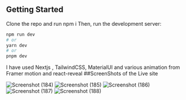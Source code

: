 
## Getting Started
Clone the repo and run npm i 
Then, run the development server:

```bash
npm run dev
# or
yarn dev
# or
pnpm dev
```
I have used Nextjs , TailwindCSS, MaterialUI and various animation from Framer motion and react-reveal 
##ScreenShots of the Live site 



![Screenshot (184)](https://github.com/huzaifa9999/density/assets/97234805/7b5a5cbb-96f2-458f-8091-f06a7d536399)
![Screenshot (185)](https://github.com/huzaifa9999/density/assets/97234805/5284183b-a0fb-46e0-b59c-8d70ab5422e5)
![Screenshot (186)](https://github.com/huzaifa9999/density/assets/97234805/2aaa78c7-f886-43b3-b3ab-3ad6159badbb)
![Screenshot (187)](https://github.com/huzaifa9999/density/assets/97234805/6a237139-1368-470a-97ab-190b6c3ac084)
![Screenshot (188)](https://github.com/huzaifa9999/density/assets/97234805/1a2417dc-0ce3-4aa1-86fc-62296c683b79)

